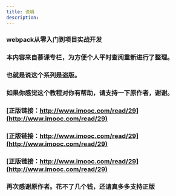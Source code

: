 ```yaml
---
title: 说明
description: 
---
```


### webpack从零入门到项目实战开发



### 本内容来自慕课专栏，为方便个人平时查阅重新进行了整理。



### 也就是说这个系列是盗版。



### 如果你感觉这个教程对你有帮助，请支持一下原作者，谢谢。



### [正版链接：http://www.imooc.com/read/29](http://www.imooc.com/read/29)



### [正版链接：http://www.imooc.com/read/29](http://www.imooc.com/read/29)



### [正版链接：http://www.imooc.com/read/29](http://www.imooc.com/read/29)



### 再次感谢原作者。花不了几个钱，还请真多多支持正版



